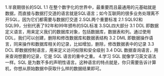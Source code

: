 1.半衰期很长的SQL
    1.1 在整个数字化的世界中，最重要而且最通用的元基础就是数据，而直接与数据打交道的语言就是SQL语言；如今互联网的很多业务处理离不开SQL，因为它们都需要与数据打交道
2.SQL两个重要标准
    2.1 SQL92和SQL99，分别代表了92年和99年颁布的SQL标准
3.SQL四大部分
    3.1 DDL 即数据定义语言，用来定义我们的数据库对象，包括数据库，数据表和列。通过使用DDL，我们可以创建，删除和修改数据库和数据表结构
    3.2 DML 即数据操作语言，同来操作和数据库相关的记录，比如增加，删除，修改数据表中的记录
    3.3 DCL 即数据控制语言，用来定义访问权限和安全级别
    3.4 DQL 数据查询语言，用来查询想要的记录，它是 SQL 语言的重中之重。
4.学习 SQL 就像学习英文语法一样。SQL 是为数不多的声明性语言。这种语言的特点就是，你只需要告诉计算机，你想从原始数据中获取什么样的数据结果即可。